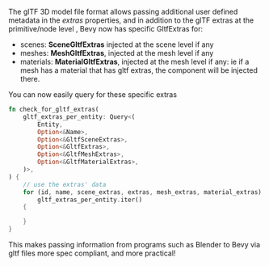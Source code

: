 
The glTF 3D model file format allows passing additional user defined metadata in the *extras* properties, and
in addition to the glTF extras at the primitive/node level , Bevy now has specific GltfExtras for:

- scenes: **SceneGltfExtras** injected at the scene level if any
- meshes: **MeshGltfExtras**, injected at the mesh level if any
- materials: **MaterialGltfExtras**, injected at the mesh level if any: ie if a mesh has a material that has gltf extras, the component will be injected there.

You can now easily query for these specific extras

```rust
fn check_for_gltf_extras(
    gltf_extras_per_entity: Query<(
        Entity,
        Option<&Name>,
        Option<&GltfSceneExtras>,
        Option<&GltfExtras>,
        Option<&GltfMeshExtras>,
        Option<&GltfMaterialExtras>,
    )>,
) {
    // use the extras' data 
    for (id, name, scene_extras, extras, mesh_extras, material_extras) in
        gltf_extras_per_entity.iter()
    {

    }
}

```

This makes passing information from programs such as Blender to Bevy via gltf files more spec compliant, and more practical!
